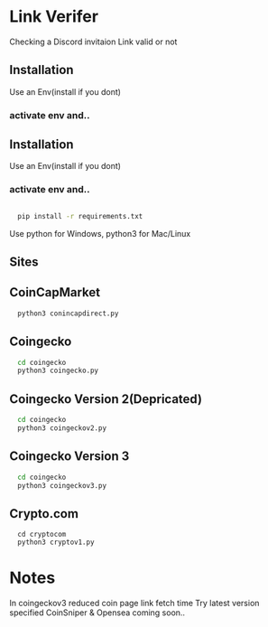 
# Link Verifer

Checking a Discord invitaion Link valid or not



## Installation

Use an Env(install if you dont) 


### activate env and..

## Installation

Use an Env(install if you dont) 
### activate env and..
```bash

  pip install -r requirements.txt

```
Use python for Windows, python3 for Mac/Linux
    
## Sites
## CoinCapMarket
```bash
  python3 conincapdirect.py
```
    
## Coingecko
```bash
  cd coingecko
  python3 coingecko.py
```
## Coingecko Version 2(Depricated)
```bash
  cd coingecko
  python3 coingeckov2.py

```

## Coingecko Version 3
```bash
  cd coingecko
  python3 coingeckov3.py

```

## Crypto.com
```
  cd cryptocom
  python3 cryptov1.py
```

# Notes
In coingeckov3 reduced coin page link fetch time
Try latest version specified
CoinSniper & Opensea coming soon..